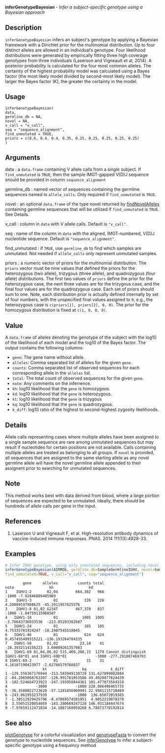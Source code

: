 **inferGenotypeBayesian** - *Infer a subject-specific genotype using a Bayesian approach*

Description
--------------------

`inferGenotypeBayesian` infers an subject's genotype by applying a Bayesian framework 
with a Dirichlet prior for the multinomial distribution. Up to four distinct alleles are 
allowed in an individual’s genotype. Four likelihood distributions were generated by 
empirically fitting three high coverage genotypes from three individuals 
(Laserson and Vigneault et al, 2014). A posterior probability is calculated for the 
four most common alleles. The certainty of the highest probability model was 
calculated using a Bayes factor (the most likely model divided by second-most likely model). 
The larger the Bayes factor (K), the greater the certainty in the model.


Usage
--------------------
```
inferGenotypeBayesian(
data,
germline_db = NA,
novel = NA,
v_call = "v_call",
seq = "sequence_alignment",
find_unmutated = TRUE,
priors = c(0.6, 0.4, 0.4, 0.35, 0.25, 0.25, 0.25, 0.25, 0.25)
)
```

Arguments
-------------------

data
:   a `data.frame` containing V allele
calls from a single subject. If `find_unmutated` 
is `TRUE`, then the sample IMGT-gapped V(D)J sequence 
should be provided in column `sequence_alignment`

germline_db
:   named vector of sequences containing the
germline sequences named in `allele_calls`. 
Only required if `find_unmutated` is `TRUE`.

novel
:   an optional `data.frame` of the type
novel returned by [findNovelAlleles](findNovelAlleles.md) containing
germline sequences that will be utilized if
`find_unmutated` is `TRUE`. See Details.

v_call
:   column in `data` with V allele calls.
Default is `"v_call"`.

seq
:   name of the column in `data` with the 
aligned, IMGT-numbered, V(D)J nucleotide sequence.
Default is `"sequence_alignment"`.

find_unmutated
:   if `TRUE`, use `germline_db` to
find which samples are unmutated. Not needed
if `allele_calls` only represent
unmutated samples.

priors
:   a numeric vector of priors for the multinomial distribution. 
The `priors` vector must be nine values that defined
the priors for the heterozygous (two allele), 
trizygous (three allele), and quadrozygous (four allele) 
distributions. The first two values of `priors` define 
the prior for the heterozygous case, the next three values are for
the trizygous case, and the final four values are for the 
quadrozygous case. Each set of priors should sum to one. 
Note, each distribution prior is actually defined internally 
by set of four numbers, with the unspecified final values 
assigned to `0`; e.g., the heterozygous case is 
`c(priors[1], priors[2], 0, 0)`. The prior for the 
homozygous distribution is fixed at `c(1, 0, 0, 0)`.




Value
-------------------

A `data.frame` of alleles denoting the genotype of the subject with the log10
of the likelihood of each model and the log10 of the Bayes factor. The output 
contains the following columns:


+  `gene`: The gene name without allele.
+  `alleles`: Comma separated list of alleles for the given `gene`.
+  `counts`: Comma separated list of observed sequences for each 
corresponding allele in the `alleles` list.
+  `total`: The total count of observed sequences for the given `gene`.
+  `note`: Any comments on the inferrence.
+  `kh`: log10 likelihood that the `gene` is homozygous.
+  `kd`: log10 likelihood that the `gene` is heterozygous.
+  `kt`: log10 likelihood that the `gene` is trizygous
+  `kq`: log10 likelihood that the `gene` is quadrozygous.
+  `k_diff`: log10 ratio of the highest to second-highest zygosity likelihoods.



Details
-------------------

Allele calls representing cases where multiple alleles have been
assigned to a single sample sequence are rare among unmutated
sequences but may result if nucleotides for certain positions are
not available. Calls containing multiple alleles are treated as
belonging to all groups. If `novel` is provided, all
sequences that are assigned to the same starting allele as any
novel germline allele will have the novel germline allele appended
to their assignent prior to searching for unmutated sequences.


Note
-------------------

This method works best with data derived from blood, where a large
portion of sequences are expected to be unmutated. Ideally, there
should be hundreds of allele calls per gene in the input.


References
-------------------


1. Laserson U and Vigneault F, et al. High-resolution antibody dynamics of 
vaccine-induced immune responses. PNAS. 2014 111(13):4928-33.




Examples
-------------------

```R
# Infer IGHV genotype, using only unmutated sequences, including novel alleles
inferGenotypeBayesian(AIRRDb, germline_db=SampleGermlineIGHV, novel=SampleNovel, 
find_unmutated=TRUE, v_call="v_call", seq="sequence_alignment")

```


```
        gene     alleles         counts total                                            note                kh                kd
1    IGHV1-2       02,04        664,302   966                                                             -1000 -7.92846809405969
2    IGHV1-3          01            226   226                                                  4.20089197988625 -45.2911957825576
3    IGHV1-8 01,02_G234T        467,370   837                                                             -1000 -1.04759115960507
4   IGHV1-18          01           1005  1005                                                 -3.76643736033536  -223.85293382607
5   IGHV1-24          01            105   105                                                  4.75335701924247 -18.2407545518045
6   IGHV1-46          01            624   624                                                 0.457455409315221 -136.193264784335
7   IGHV1-58       01,02          23,18    41                                                 -20.3932114156223  3.60009261357983
8   IGHV1-69 01,04,06,02 515,469,280,15  1279 Cannot distinguish IGHV1-69*01 and IGHV1-69D*01             -1000 -277.291087469703
9 IGHV1-69-2          01             31    31                                                  4.16107190423977 -2.62766579768837
                 kt                kq           k_diff
1 -139.556367176944 -313.583949130729 131.627899082884
2 -84.2865868763307 -128.991761853586 49.4920877624439
3 -102.524664723923 -247.193958844361 101.477073564318
4             -1000             -1000 220.086496465735
5 -36.3580822723628 -57.1281856909991 22.9941115710469
6 -243.861955237939             -1000  136.65072019365
7 -1.38512929425796 -8.47869574581951  4.9852219078378
8  3.55051520054669 -143.380669247128 146.931184447674
9 -7.97659112471034 -14.1087168959268 6.78873770192814

```



See also
-------------------

[plotGenotype](plotGenotype.md) for a colorful visualization and
[genotypeFasta](genotypeFasta.md) to convert the genotype to nucleotide sequences.
See [inferGenotype](inferGenotype.md) to infer a subject-specific genotype using 
a frequency method






